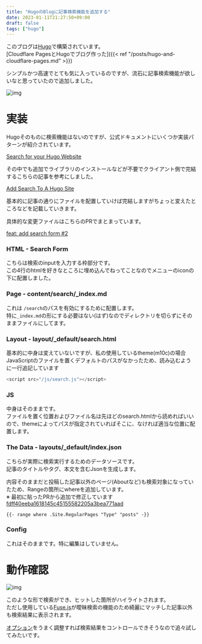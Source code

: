 ```yaml
---
title: "HugoのBlogに記事検索機能を追加する"
date: 2023-01-11T21:27:50+09:00
draft: false
tags: ["hugo"]
---
```


このブログは[Hugo][link1]で構築されています。  
[Cloudflare PagesとHugoでブログ作った]({{< ref "/posts/hugo-and-cloudflare-pages.md" >}})  

シンプルかつ高速でとても気に入っているのですが、流石に記事検索機能が欲しいなと思っていたので追加しました。

![img](/images/search-form-for-hugo-blog/1.avif)

# 実装

Hugoそのものに検索機能はないのですが、公式ドキュメントにいくつか実装パターンが紹介されています。

[Search for your Hugo Website][link2]

その中でも追加でライブラリのインストールなどが不要でクライアント側で完結するこちらの記事を参考にしました。

[Add Search To A Hugo Site][link3]

基本的に記事の通りにファイルを配置していけば完結しますがちょっと変えたところなどを記載していきます。

具体的な変更ファイルはこちらのPRでまとまっています。

[feat: add search form #2][link4]

### HTML - Search Form

こちらは検索のinputを入力する枠部分です。  
この4行のhtmlを好きなところに埋め込んでねってことなのでメニューのiconの下に配置しました。

### Page - content/search/_index.md

これは `/search`のパスを有効にするために配置します。  
特に`_index.md`の形にする必要はない(はず)なのでディレクトリを切らずにそのままファイルにしてます。

### Layout - layout/_default/search.html

基本的に中身は変えていないですが、私の使用しているtheme(m10c)の場合JavaScriptのファイルを置くデフォルトのパスがなかったため、読み込むように一行追記しています

```javascript
<script src="/js/search.js"></script>
```

### JS

中身はそのままです。  
ファイルを置く位置およびファイル名は先ほどのsearch.htmlから読めればいいので、themeによってパスが指定されていればそこに、なければ適当な位置に配置します。

### The Data - layouts/_default/index.json

こちらが実際に検索実行するためのデータソースです。  
記事のタイトルやタグ、本文を含むJsonを生成します。

内容そのままだと投稿した記事以外のページ(Aboutなど)も検索対象になっていたため、Rangeの箇所にwhereを追加しています。  
※ 最初に貼ったPRから追加で修正しています  
[fdff40eeba1618145c45155582205a3bea771aad][link5]

```
{{- range where .Site.RegularPages "Type" "posts" -}}
```

### Config

これはそのままです。特に編集はしていません。

# 動作確認

![img](/images/search-form-for-hugo-blog/2.avif)

このような形で検索ができ、ヒットした箇所がハイライトされます。  
ただし使用している[Fuse.js][link6]が曖昧検索の機能のため綺麗にマッチした記事以外も検索結果に表示されます。

[オプション][link7]をうまく調整すれば検索結果をコントロールできそうなので追々試してみたいです。

[link1]: https://gohugo.io
[link2]: https://gohugo.io/tools/search/
[link3]: https://makewithhugo.com/add-search-to-a-hugo-site/
[link4]: https://github.com/koh-sh/blog/pull/2/files
[link5]: https://github.com/koh-sh/blog/commit/fdff40eeba1618145c45155582205a3bea771aad
[link6]: https://fusejs.io
[link7]: https://fusejs.io/api/options.html
